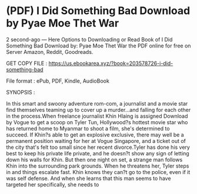 # (PDF) I Did Something Bad Download by Pyae Moe Thet War

2 second-ago — Here Options to Downloading or Read Book of I Did Something Bad Download by: Pyae Moe Thet War the PDF online for free on Server Amazon, Reddit, Goodreads.

GET COPY FILE : https://us.ebookarea.xyz/?book=203578726-i-did-something-bad

File format : ePub, PDF, Kindle, AudioBook

SYNOPSIS :

In this smart and swoony adventure rom-com, a journalist and a movie star find themselves teaming up to cover up a murder...and falling for each other in the process.When freelance journalist Khin Hlaing is assigned Download by Vogue to get a scoop on Tyler Tun, Hollywood?s hottest movie star who has returned home to Myanmar to shoot a film, she's determined to succeed. If Khin?s able to get an explosive exclusive, there may well be a permanent position waiting for her at Vogue Singapore, and a ticket out of the city that's felt too small since her recent divorce.Tyler has done his very best to keep his private life private, and he doesn?t show any sign of letting down his walls for Khin. But then one night on set, a strange man follows Khin into the surrounding park grounds. When he threatens her, Tyler steps in and things escalate fast. Khin knows they can?t go to the police, even if it was self defense. And when she learns that this man seems to have targeted her specifically, she needs to

